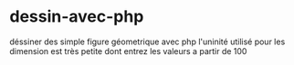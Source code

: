# dessin-avec-php
déssiner des simple figure géometrique avec php
l'uninité utilisé pour les dimension est très petite dont entrez les valeurs a partir de 100
